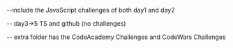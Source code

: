 --include the JavaScript challenges of both day1 and day2 

-- day3->5 TS and github (no challenges) 

-- extra folder has the CodeAcademy Challenges and CodeWars Challenges
